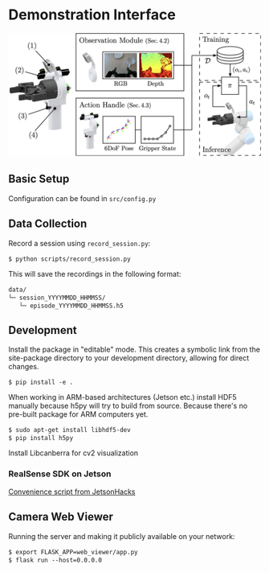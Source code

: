 # Demonstration Interface
![](https://github.com/J4nn1K/demonstration-interface/blob/main/media/graphic.png)

## Basic Setup
Configuration can be found in `src/config.py`

## Data Collection
Record a session using `record_session.py`:
```
$ python scripts/record_session.py
```
This will save the recordings in the following format:
```
data/
└─ session_YYYYMMDD_HHMMSS/
   └─ episode_YYYYMMDD_HHMMSS.h5
```

## Development
Install the package in "editable" mode. This creates a symbolic link from the site-package directory to your development directory, allowing for direct changes.
```
$ pip install -e .
```

When working in ARM-based architectures (Jetson etc.) install HDF5 manually because h5py will try to build from source. Because there's no pre-built package for ARM computers yet.

```
$ sudo apt-get install libhdf5-dev
$ pip install h5py
```

Install Libcanberra for cv2 visualization

### RealSense SDK on Jetson
[Convenience script from JetsonHacks](https://jetsonhacks.com/2019/12/22/install-realsense-camera-in-5-minutes-jetson-nano/)

## Camera Web Viewer
Running the server and making it publicly available on your network:
```
$ export FLASK_APP=web_viewer/app.py
$ flask run --host=0.0.0.0 
```